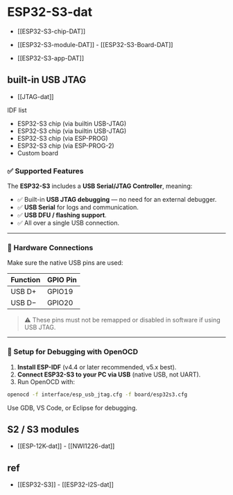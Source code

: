 
# ESP32-S3-dat 

- [[ESP32-S3-chip-DAT]]

- [[ESP32-S3-module-DAT]] - [[ESP32-S3-Board-DAT]]

- [[ESP32-S3-app-DAT]]


## built-in USB JTAG 

- [[JTAG-dat]]

IDF list 

- ESP32-S3 chip (via builtin USB-JTAG)
- ESP32-S3 chip (via builtin USB-JTAG)
- ESP32-S3 chip (via ESP-PROG)
- ESP32-S3 chip (via ESP-PROG-2)
- Custom board

### ✅ Supported Features

The **ESP32-S3** includes a **USB Serial/JTAG Controller**, meaning:

- ✅ Built-in **USB JTAG debugging** — no need for an external debugger.
- ✅ **USB Serial** for logs and communication.
- ✅ **USB DFU / flashing support**.
- ✅ All over a single USB connection.

---

### 🔌 Hardware Connections

Make sure the native USB pins are used:

| Function     | GPIO Pin |
|--------------|----------|
| USB D+       | GPIO19   |
| USB D−       | GPIO20   |

> ⚠️ These pins must not be remapped or disabled in software if using USB JTAG.

---

### 🧰 Setup for Debugging with OpenOCD

1. **Install ESP-IDF** (v4.4 or later recommended, v5.x best).
2. **Connect ESP32-S3 to your PC via USB** (native USB, not UART).
3. Run OpenOCD with:

```bash
openocd -f interface/esp_usb_jtag.cfg -f board/esp32s3.cfg
```

Use GDB, VS Code, or Eclipse for debugging.


## S2 / S3 modules 

- [[ESP-12K-dat]] - [[NWI1226-dat]]




## ref 

- [[ESP32-S3]] - [[ESP32-I2S-dat]]
